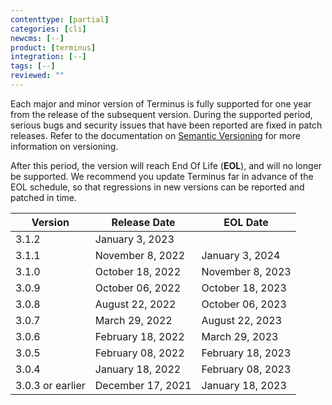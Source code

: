 ```yaml
---
contenttype: [partial]
categories: [cli]
newcms: [--]
product: [terminus]
integration: [--]
tags: [--]
reviewed: ""
---
```


Each major and minor version of Terminus is fully supported for one year from the release of the subsequent version. During the supported period, serious bugs and security issues that have been reported are fixed in patch releases. Refer to the documentation on [Semantic Versioning](https://semver.org/) for more information on versioning.

After this period, the version will reach End Of Life (**EOL**), and will no longer be supported. We recommend you update Terminus far in advance of the EOL schedule, so that regressions in new versions can be reported and patched in time.

<TabList>

<Tab title="Terminus 3.x " id="terminus-version-3" active={true}>

| Version           | Release Date       | EOL Date          |
| ----------------- | ------------------ | ----------------- |
| 3.1.2             | January 3, 2023    |                   |
| 3.1.1             | November 8, 2022   | January 3, 2024   |
| 3.1.0             | October 18, 2022   | November 8, 2023  |
| 3.0.9             | October 06, 2022   | October 18, 2023  |
| 3.0.8             | August 22, 2022    | October 06, 2023  |
| 3.0.7             | March 29, 2022     | August 22, 2023   |
| 3.0.6             | February 18, 2022  | March 29, 2023    |
| 3.0.5             | February 08, 2022  | February 18, 2023 |
| 3.0.4             | January  18, 2022  | February 08, 2023 |
| 3.0.3 or earlier  | December 17, 2021  | January  18, 2023 |
</Tab>

</TabList>
